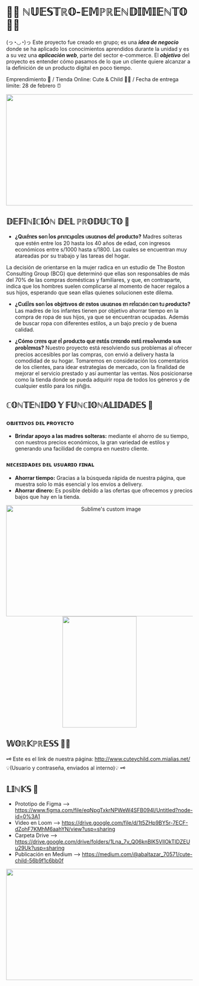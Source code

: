 # __🌈🌟 ℕ𝕌𝔼𝕊𝕋ℝ𝕆-𝔼𝕄ℙℝ𝔼ℕ𝔻𝕀𝕄𝕀𝔼ℕ𝕋𝕆 🌟🌈__
(っ◔◡◔)っ Este proyecto fue creado en grupo; es una ***idea de negocio*** donde se ha aplicado los conocimientos aprendidos durante la unidad y es a su vez una ***aplicación web***, parte del sector e-commerce. El ***objetivo*** del proyecto es entender cómo pasamos de lo que un cliente quiere alcanzar a la definición de un producto digital en poco tiempo. 

Emprendimiento 🤑 / Tienda Online: Cute &amp; Child 👧🧒 / Fecha de entrega límite: 28 de febrero ⏰

<img src="https://pa1.narvii.com/6660/01ad6da95ef36eaf2faaf7cd71183dad166b6d08_hq.gif" width="550" height="300">

## 𝔻𝔼𝔽𝕀ℕ𝕀ℂ𝕀Óℕ 𝔻𝔼𝕃 ℙℝ𝕆𝔻𝕌ℂ𝕋𝕆 🎯 
- **¿Qᥙιᥱ́ᥒᥱs soᥒ ᥣos ρrιᥒᥴιρᥲᥣᥱs ᥙsᥙᥲrιos dᥱᥣ ρrodᥙᥴto?** 
Madres solteras que estén entre los 20 hasta los 40 años de edad, con ingresos económicos entre s/1000 hasta s/1800. Las cuales se encuentran muy atareadas por su trabajo y las tareas del hogar. 

La decisión de orientarse en la mujer radica en un estudio de The Boston Consulting
Group (BCG) que determinó que ellas son responsables de más del 70% de las
compras domésticas y familiares, y que, en contraparte, indica que los hombres suelen
complicarse al momento de hacer regalos a sus hijos, esperando que sean ellas
quienes solucionen este dilema.

- **¿Cᥙᥲ́ᥣᥱs soᥒ ᥣos objᥱtιvos dᥱ ᥱstos ᥙsᥙᥲrιos ᥱᥒ rᥱᥣᥲᥴιóᥒ ᥴoᥒ tᥙ ρrodᥙᥴto?** 
Las madres de los infantes tienen por objetivo ahorrar tiempo  en la compra de ropa de sus hijos, ya que se encuentran ocupadas. Además de buscar ropa con diferentes estilos, a un bajo precio y de buena calidad.

- **¿Cómo ᥴrᥱᥱs qᥙᥱ ᥱᥣ ρrodᥙᥴto qᥙᥱ ᥱstᥲ́s ᥴrᥱᥲᥒdo ᥱstᥲ́ rᥱsoᥣvιᥱᥒdo sᥙs ρrobᥣᥱmᥲs?** 
Nuestro proyecto está resolviendo sus problemas al ofrecer precios accesibles por las compras, con envió a delivery hasta la comodidad de su hogar. Tomaremos en consideración los comentarios de los clientes, para idear estrategias de mercado, con la finalidad de mejorar el servicio prestado y así aumentar las ventas. Nos posicionarse como la tienda donde se pueda adquirir ropa de todos los géneros y de cualquier estilo para los niñ@s.

## ℂ𝕆ℕ𝕋𝔼ℕ𝕀𝔻𝕆 𝕐 𝔽𝕌ℕℂ𝕀𝕆ℕ𝔸𝕃𝕀𝔻𝔸𝔻𝔼𝕊 🎲
### ᴏʙᴊᴇᴛɪᴠᴏꜱ ᴅᴇʟ ᴘʀᴏʏᴇᴄᴛᴏ
- **Brindar apoyo a las madres solteras:** mediante el ahorro de su tiempo, con nuestros precios económicos, la gran variedad de estilos y generando una facilidad de compra en nuestro cliente.
 
### ɴᴇᴄᴇꜱɪᴅᴀᴅᴇꜱ ᴅᴇʟ ᴜꜱᴜᴀʀɪᴏ ꜰɪɴᴀʟ
- **Ahorrar tiempo:** Gracias a la búsqueda rápida de nuestra página, que muestra solo lo más esencial y los envíos a delivery.
- **Ahorrar dinero:** Es posible debido a las ofertas que ofrecemos y precios bajos que hay en la tienda.

<p align="center" float="left">
  <img src="https://mibucle-assets.s3.amazonaws.com/advices/photos/000/000/673/medium/c82b2e7292519dcd419c255256ac4e477b2803e3.jpg?1628870065" alt="Sublime's custom image" width="550" height="300"/>
  <img src="https://images.squarespace-cdn.com/content/v1/585c479d4402432f4da177a1/1487805234098-YRJCBLGUCRM8ICMTOH4G/image-asset.gif" width="200" height="300" /> 
</p>

## 𝕎𝕆ℝ𝕂ℙℝ𝔼𝕊𝕊 👩‍💻
🗝 Este es el link de nuestra página: http://www.cuteychild.com.mialias.net/ 💡(Usuario y contraseña, enviados al interno)💡 🗝

## 𝕃𝕀ℕ𝕂𝕊 🧷
- Prototipo de Figma --> https://www.figma.com/file/eqNpgTxkrNPWeW4SFB094l/Untitled?node-id=0%3A1
- Video en Loom --> https://drive.google.com/file/d/1t5ZHp9BY5r-7ECF-dZohF7KMhM6aahYN/view?usp=sharing
- Carpeta Drive --> https://drive.google.com/drive/folders/1Lna_7v_Q06knBlK5VllOkTIDZEUu29Uk?usp=sharing
- Publicación en Medium --> https://medium.com/@abaltazar_70571/cute-child-56b9f1c6bb0f

<p float="left">
  <img src="https://www.saveyourlinks.com/wp-content/uploads/2020/10/importance-of-backlinks.jpg" width="600" height="300" /> 
</p>


